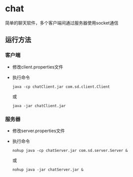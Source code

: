 # chat

简单的聊天软件，多个客户端间通过服务器使用socket通信

## 运行方法
### 客户端
* 修改client.properties文件
* 执行命令

  ```
  java -cp chatClient.jar com.sd.client.Client
  ```
  或
  ```
  java -jar chatClient.jar
  ```
### 服务器
* 修改server.properties文件
* 执行命令

  ```
  nohup java -cp chatServer.jar com.sd.server.Server &
  ```
  或
  ```
  nohup java -jar chatServer.jar &
  ```
